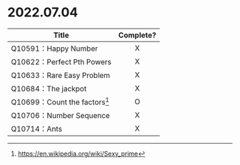 # 2022.07.04

|Title|Complete?|
|---|:-:|
|Q10591：Happy Number|X|
|Q10622：Perfect Pth Powers|X|
|Q10633：Rare Easy Problem|X|
|Q10684：The jackpot|X|
|Q10699：Count the factors[^Sexy Prime]|O|
|Q10706：Number Sequence|X|
|Q10714：Ants|X|

[^Sexy Prime]: https://en.wikipedia.org/wiki/Sexy_prime
